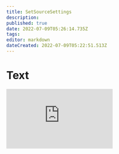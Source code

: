 ```yaml
---
title: SetSourceSettings
description: 
published: true
date: 2022-07-09T05:26:14.735Z
tags: 
editor: markdown
dateCreated: 2022-07-09T05:22:51.513Z
---
```


# Text

<p align="left"><iframe width="280" height="158" src="https://www.youtube.com/embed/dQw4w9WgXcQ" title="YouTube video player" frameborder="0" allow="accelerometer; autoplay; clipboard-write; encrypted-media; gyroscope; picture-in-picture; fullscreen"></iframe></p>